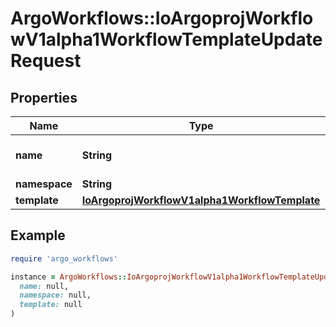 # ArgoWorkflows::IoArgoprojWorkflowV1alpha1WorkflowTemplateUpdateRequest

## Properties

| Name | Type | Description | Notes |
| ---- | ---- | ----------- | ----- |
| **name** | **String** | DEPRECATED: This field is ignored. | [optional] |
| **namespace** | **String** |  | [optional] |
| **template** | [**IoArgoprojWorkflowV1alpha1WorkflowTemplate**](IoArgoprojWorkflowV1alpha1WorkflowTemplate.md) |  | [optional] |

## Example

```ruby
require 'argo_workflows'

instance = ArgoWorkflows::IoArgoprojWorkflowV1alpha1WorkflowTemplateUpdateRequest.new(
  name: null,
  namespace: null,
  template: null
)
```

